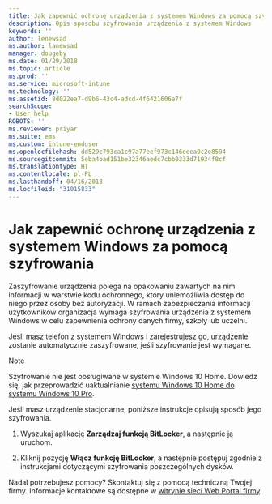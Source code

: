 ```yaml
---
title: Jak zapewnić ochronę urządzenia z systemem Windows za pomocą szyfrowania | Microsoft Docs
description: Opis sposobu szyfrowania urządzenia z systemem Windows
keywords: ''
author: lenewsad
ms.author: lanewsad
manager: dougeby
ms.date: 01/29/2018
ms.topic: article
ms.prod: ''
ms.service: microsoft-intune
ms.technology: ''
ms.assetid: 8d022ea7-d9b6-43c4-adcd-4f6421606a7f
searchScope:
- User help
ROBOTS: ''
ms.reviewer: priyar
ms.suite: ems
ms.custom: intune-enduser
ms.openlocfilehash: dd529c793ca1c97a77eef973c146eeea9c2e8594
ms.sourcegitcommit: 5eba4bad151be32346aedc7cbb0333d71934f8cf
ms.translationtype: HT
ms.contentlocale: pl-PL
ms.lasthandoff: 04/16/2018
ms.locfileid: "31015833"
---
```

# <a name="how-to-protect-your-windows-device-using-encryption"></a>Jak zapewnić ochronę urządzenia z systemem Windows za pomocą szyfrowania

Zaszyfrowanie urządzenia polega na opakowaniu zawartych na nim informacji w warstwie kodu ochronnego, który uniemożliwia dostęp do niego przez osoby bez autoryzacji. W ramach zabezpieczania informacji użytkowników organizacja wymaga szyfrowania urządzenia z systemem Windows w celu zapewnienia ochrony danych firmy, szkoły lub uczelni. 

Jeśli masz telefon z systemem Windows i zarejestrujesz go, urządzenie zostanie automatycznie zaszyfrowane, jeśli szyfrowanie jest wymagane.

> [!Note]
> Szyfrowanie nie jest obsługiwane w systemie Windows 10 Home. Dowiedz się, jak przeprowadzić uaktualnianie [systemu Windows 10 Home do systemu Windows 10 Pro](https://support.microsoft.com/help/12384/windows-10-upgrading-home-to-pro).


Jeśli masz urządzenie stacjonarne, poniższe instrukcje opisują sposób jego szyfrowania.

1.  Wyszukaj aplikację **Zarządzaj funkcją BitLocker**, a następnie ją uruchom.

2.  Kliknij pozycję **Włącz funkcję BitLocker**, a następnie postępuj zgodnie z instrukcjami dotyczącymi szyfrowania poszczególnych dysków.

Nadal potrzebujesz pomocy? Skontaktuj się z pomocą techniczną Twojej firmy. Informacje kontaktowe są dostępne w [witrynie sieci Web Portal firmy](https://portal.manage.microsoft.com#HelpDeskDialog).
